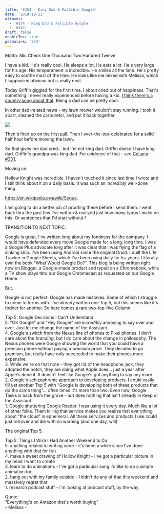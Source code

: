 ```yaml
---
title: '#354 - King Dad & Fallible Google'
date: '2018-10-21'
aliases:
  - '#354 - King Dad & Fallible Google'
  - '#354'
draft: false
enableToc: true
permalink: '354'
---
```


Motto: Mic Check One Thousand Two Hundred Twelve  
  
I have a kid. He's really cool. He sleeps a lot. He eats a lot. He's very large for his age. His temperament is incredible. He smiles all the time. He's pretty easy to soothe most of the time. He looks like me mixed with Melissa, which I suppose is obvious but is really neat.   
  
Today Griffin giggled for the first time. I about cried out of happiness. That's something I never really experienced before having a kid. [I think there's a country song about that](https://www.youtube.com/watch?v=8l%5FcCKLHRoo). Being a dad can be pretty cool.  
  
In other dad-related news - my lawn mower wouldn't stay running. I took it apart, cleaned the carburetor, and put it back together.  
  
  
[![](assets/354-1.jpg)](https://3.bp.blogspot.com/-mPkFmg%5F9tA4/W8tcx45s2JI/AAAAAAADfkY/2n6xK95pEd85xe-%5F2uoqh022iloTkvwkACKgBGAs/s1600/IMG%5F20181019%5F152218.jpg)

  
Then it fired up on the first pull. Then I over-the-top-celebrated for a solid half hour before mowing the lawn.  
  
So that gives me dad cred... but I'm not king dad. Griffin doesn't have king dad. Griffin's grandpa was king dad. For evidence of that - see [Column #301](http://www.aarongilly.com/301).  
  
Moving on.  
  
Hollow Knight was incredible. I haven't touched it since last time I wrote and I still think about it on a daily basis. It was such an incredibly well-done thing.  
  
<https://en.wikipedia.org/wiki/Segue>.  
  
I am going to do a better job of proofing these before I send them. I went back thru the past few I've written & realized just how _many_ typos I make on this. Or sentences that I'd start without f  
  
TRANSITION TO NEXT TOPIC.  
  
Google is great. I've written long about my fondness for the company. I would have defended every move Google made for a long, long time. I was a Google Plus advocate long after it was clear that I was flying the flag of a sinking ship. I've been using Android since the original Droid. I built the Life Tracker in Google Sheets, which I've been using daily for 5+ years. I literally own the book "What Would Google Do?". This blog is being written right now on Blogger, a Google-made product and typed on a Chromebook, while a TV show plays thru our Google Chromecast as requested on our Google Home.  
  
But.  
  
Google is not perfect. Google has made mistakes. Some of which I struggle to come to terms with. I've already written one Top 5, but this seems like it's fodder for another. So here comes a rare two-top-five Column.  
  
Top 5: Google Decisions I Can't Understand  
5\. "OK Google" and "Hey Google" are _incredibly_ annoying to say over and over. Just let me change the name of the Assistant.   
4\. Google's switch from the Nexus line of phones to Pixel phones. I don't care about the _branding_, but I do care about the change in philosophy. The Nexus phones were Google showing the world that you could have a premium phone without paying a premium price. They decided to go premium, but really have only succeeded to make their phones more expensive.  
3\. While we're on that note - they got rid of the headphone jack, they adopted the notch, they are doing what Apple does... just a year after Apple's done it. It doesn't feel like Google's got anything to say any more.  
2\. Google's schizophrenic approach to developing products. I could easily fill yet another Top 5 with "Google is developing both of these products that do the same thing"... often times it's more than two. Even now, Google Tasks is back from the grave - but does nothing that isn't already in Keep or the Assistant.  
1\. Google shuttering Google Reader. I was using it every day. Much like a lot of other folks. Them killing that service makes you realize that everything about "the cloud" is ephemeral. All these services and products I use could just roll over and die with no warning (and one day, will).  
  
The original Top 5.  
  
Top 5: Things I Wish I Had Another Weekend to Do  
5\. anything related to writing code - it's been a while since I've done anything with that for fun  
4\. make a sweet drawing of Hollow Knight - I've got a particular picture in my head I want to create  
3\. learn to do animations - I've got a particular song I'd like to do a simple animation for  
2\. hang out with my family outside - I didn't do any of that this weekend and massively regret that  
1\. research podcast stuff - I'm looking at podcast stuff, by the way  
  
Quote:  
"Everything's on Amazon that's worth buying"  
\- Melissa -
